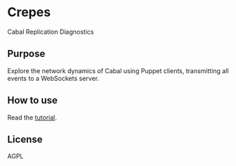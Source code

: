 # Crepes
Cabal Replication Diagnostics

## Purpose
Explore the network dynamics of Cabal using Puppet clients, transmitting all events to a WebSockets server.

## How to use
Read the [tutorial](tutorial.md).


## License
AGPL
